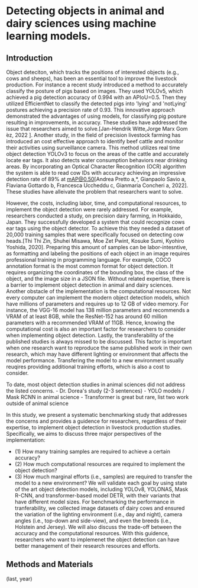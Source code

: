# Detecting objects in animal and dairy sciences using machine learning models.


## Introduction

Object deteciton, which tracks the positions of interested objects (e.g., cows and sheeps), has been an essential tool to improve the livestock production. For instance a recent study introduced a method to accurately classify the posture of pigs based on images. They used YOLOv5, which achieved a pig detection accuracy of 0.994 with an APIoU=0.5. Then they utilized EfficientNet to classify the detected pigs into 'lying' and 'notLying' postures achieving a precision rate of 0.93. This innovative approach demonstrated the advantages of using models, for classifying pig posture resulting in improvements, in accuracy. These studies have addressed the issue that researchers aimed to solve.[Jan-Hendrik Witte,Jorge Marx Gom ́ez, 2022 ]. Another study, in the field of precision livestock farming has introduced an cost effective approach to identify beef cattle and monitor their activities using surveillance camera. This method utilizes real time object detection YOLOv3 to focus on the areas of the cattle and accurately locate ear tags. It also detects water consumption behaviors near drinking areas. By incorporating an Optical Character Recognition (OCR) algorithm the system is able to read cow IDs with accuracy achieving an impressive detection rate of 89% at mAP@0.50[Andrea Pretto a,*, Gianpaolo Savio a, Flaviana Gottardo b, Francesca Uccheddu c, Gianmaria Concheri a, 2022]. These studies have alleivate the problem that researchers want to solve.

However, the costs, including labor, time, and computational resources, to implement the object detection were rarely addressed. For example, researchers conducted a study, on precision dairy farming, in Hokkaido, Japan. They successfully developed a system that could recognize cows ear tags using the object detector. To achieve this they needed a dataset of 20,000 training samples that were specifically focused on detecting cow heads.[Thi Thi Zin, Shuhei Misawa, Moe Zet Pwint, Kosuke Sumi, Kyohiro Yoshida, 2020]. Preparing this amount of samples can be labor-intesntive, as formatting and labeling the positions of each object in an image requires professional training in programming language. For example, COCO annotation format is the most common format for object detection. It requires organizing the coordinates of the bounding box, the class of the object, and the image size in a JSON file. Without related expertise, there is a barrier to implement object detection in animal and dairy sciences. Another obstacle of the implementation is the computational resources. Not every computer can implement the modern object detection models, which have millions of parameters and requires up to 12 GB of video memory. For instance, the VGG-16 model has 138 million parameters and recommends a VRAM of at least 8GB, while the ResNet-152 has around 60 million parameters with a recommended VRAM of 11GB. Hence, knowing the computational cost is also an important factor for researchers to consider when implementing object detection. Lastly, the transferability of the published studies is always missed to be discussed. This factor is important when one research want to reproduce the same published work in their own research, which may have different lighting or environment that affects the model performance. Transfering the model to a new environment usually reuqires providing additional training efforts, which is also a cost to consider.

To date, most object detection studies in animal sciences did not address the listed concerns.
<TO BE FILLED>
    - Dr. Dorea's study (2-3 sentences)
    - YOLO models / Mask RCNN in animal science
    - Transformer is great but rare, list two work outside of animal science

In this study, we present a systematic benchmarking study that addresses the concerns and provides a guidence for researchers, regardless of their expertise, to implement object detection in livestock production studies. Specifically, we aims to discuss three major perspectives of the implementation:
- (1) How many training samples are required to achieve a certain accuracy?
- (2) How much computational resources are required to implement the object detection?
- (3) How much marginal efforts (i.e., samples) are required to transfer the model to a new environment?
We will validate each goal by using state of the art object detection models, including YOLOv8, YOLONAS, Mask R-CNN, and transformer-based model DETR, with their variants that have different model sizes. For benchmarking the performance in tranferability, we collected image datasets of dairy cows and ensured the variation of the lighting environment (i.e., day and night), camera angles (i.e., top-down and side-view), and even the breeds (i.e., Holstein and Jersey). We will also discuss the trade-off between the accuracy and the computational resources. With this guidence, researchers who want to implemenet the object detection can have better management of their research resources and efforts.

## Methods and Materials

(last, year)

